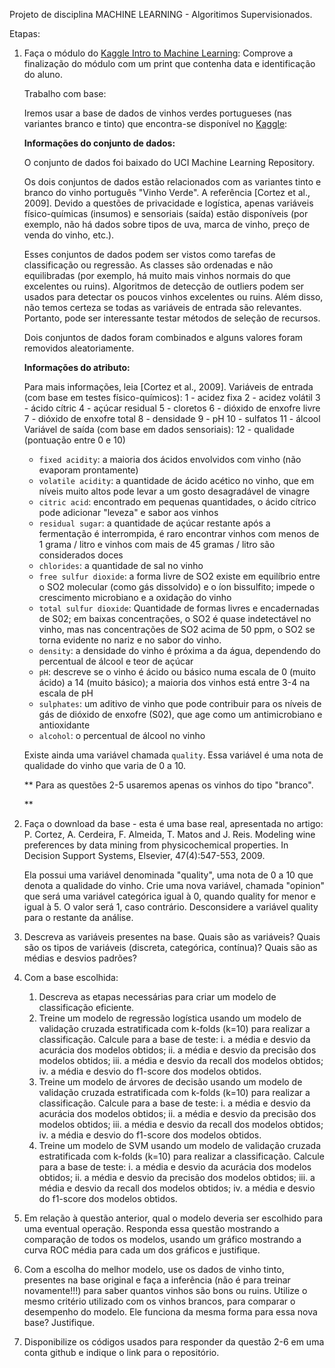 Projeto de disciplina MACHINE LEARNING - Algoritimos Supervisionados.

Etapas:

1. Faça o módulo do [Kaggle Intro to Machine Learning](https://www.kaggle.com/learn/intro-to-machine-learning):
   Comprove a finalização do módulo com um print que contenha data e identificação do aluno.

   Trabalho com base:

   Iremos usar a base de dados de vinhos verdes portugueses (nas variantes branco e tinto) que encontra-se disponível no [Kaggle](https://www.kaggle.com/datasets/rajyellow46/wine-quality):

   **Informações do conjunto de dados:**

   O conjunto de dados foi baixado do UCI Machine Learning Repository.

   Os dois conjuntos de dados estão relacionados com as variantes tinto e branco do vinho português "Vinho Verde". A referência [Cortez et al., 2009]. Devido a questões de privacidade e logística, apenas variáveis físico-químicas (insumos) e sensoriais (saída) estão disponíveis (por exemplo, não há dados sobre tipos de uva, marca de vinho, preço de venda do vinho, etc.).

   Esses conjuntos de dados podem ser vistos como tarefas de classificação ou regressão. As classes são ordenadas e não equilibradas (por exemplo, há muito mais vinhos normais do que excelentes ou ruins). Algoritmos de detecção de outliers podem ser usados para detectar os poucos vinhos excelentes ou ruins. Além disso, não temos certeza se todas as variáveis de entrada são relevantes. Portanto, pode ser interessante testar métodos de seleção de recursos.

   Dois conjuntos de dados foram combinados e alguns valores foram removidos aleatoriamente.

   **Informações do atributo:**

   Para mais informações, leia [Cortez et al., 2009].
   Variáveis de entrada (com base em testes físico-químicos):
   1 - acidez fixa
   2 - acidez volátil
   3 - ácido cítric
   4 - açúcar residual
   5 - cloretos
   6 - dióxido de enxofre livre
   7 - dióxido de enxofre total
   8 - densidade
   9 - pH
   10 - sulfatos
   11 - álcool
   Variável de saída (com base em dados sensoriais):
   12 - qualidade (pontuação entre 0 e 10)

   - `fixed acidity`: a maioria dos ácidos envolvidos com vinho (não evaporam prontamente)
   - `volatile acidity`: a quantidade de ácido acético no vinho, que em níveis muito altos pode levar a um gosto desagradável de vinagre
   - `citric acid`: encontrado em pequenas quantidades, o ácido cítrico pode adicionar "leveza" e sabor aos vinhos
   - `residual sugar`: a quantidade de açúcar restante após a fermentação é interrompida, é raro encontrar vinhos com menos de 1 grama / litro e vinhos com mais de 45 gramas / litro são considerados doces
   - `chlorides`: a quantidade de sal no vinho
   - `free sulfur dioxide`: a forma livre de SO2 existe em equilíbrio entre o SO2 molecular (como gás dissolvido) e o íon bissulfito; impede o crescimento microbiano e a oxidação do vinho
   - `total sulfur dioxide`: Quantidade de formas livres e encadernadas de S02; em baixas concentrações, o SO2 é quase indetectável no vinho, mas nas concentrações de SO2 acima de 50 ppm, o SO2 se torna evidente no nariz e no sabor do vinho.
   - `density`: a densidade do vinho é próxima a da água, dependendo do percentual de álcool e teor de açúcar
   - `pH`: descreve se o vinho é ácido ou básico numa escala de 0 (muito ácido) a 14 (muito básico); a maioria dos vinhos está entre 3-4 na escala de pH
   - `sulphates`: um aditivo de vinho que pode contribuir para os níveis de gás de dióxido de enxofre (S02), que age como um antimicrobiano e antioxidante
   - `alcohol`: o percentual de álcool no vinho

   Existe ainda uma variável chamada `quality`. Essa variável é uma nota de qualidade do vinho que varia de 0 a 10.

   **
   Para as questões 2-5 usaremos apenas os vinhos do tipo "branco".

   **
2. Faça o download da base - esta é uma base real, apresentada no artigo:
   P. Cortez, A. Cerdeira, F. Almeida, T. Matos and J. Reis. Modeling wine preferences by data mining from physicochemical properties. In Decision Support Systems, Elsevier, 47(4):547-553, 2009.

   Ela possui uma variável denominada "quality", uma nota de 0 a 10 que denota a qualidade do vinho. Crie uma nova variável, chamada "opinion" que será uma variável categórica igual à 0, quando quality for menor e igual à 5. O valor será 1, caso contrário. Desconsidere a variável quality para o restante da análise.
3. Descreva as variáveis presentes na base. Quais são as variáveis? Quais são os tipos de variáveis (discreta, categórica, contínua)? Quais são as médias e desvios padrões?
4. Com a base escolhida:

   1. Descreva as etapas necessárias para criar um modelo de classificação eficiente.
   2. Treine um modelo de regressão logística usando um modelo de validação cruzada estratificada com k-folds (k=10) para realizar a classificação. Calcule para a base de teste:
      i. a média e desvio da acurácia dos modelos obtidos;
      ii. a média e desvio da precisão dos modelos obtidos;
      iii. a média e desvio da recall dos modelos obtidos;
      iv. a média e desvio do f1-score dos modelos obtidos.
   3. Treine um modelo de árvores de decisão usando um modelo de validação cruzada estratificada com k-folds (k=10) para realizar a classificação. Calcule para a base de teste:
      i. a média e desvio da acurácia dos modelos obtidos;
      ii. a média e desvio da precisão dos modelos obtidos;
      iii. a média e desvio da recall dos modelos obtidos;
      iv. a média e desvio do f1-score dos modelos obtidos.
   4. Treine um modelo de SVM usando um modelo de validação cruzada estratificada com k-folds (k=10) para realizar a classificação. Calcule para a base de teste:
      i. a média e desvio da acurácia dos modelos obtidos;
      ii. a média e desvio da precisão dos modelos obtidos;
      iii. a média e desvio da recall dos modelos obtidos;
      iv. a média e desvio do f1-score dos modelos obtidos.
5. Em relação à questão anterior, qual o modelo deveria ser escolhido para uma eventual operação. Responda essa questão mostrando a comparação de todos os modelos, usando um gráfico mostrando a curva ROC média para cada um dos gráficos e justifique.
6. Com a escolha do melhor modelo, use os dados de vinho tinto, presentes na base original e faça a inferência (não é para treinar novamente!!!) para saber quantos vinhos são bons ou ruins. Utilize o mesmo critério utilizado com os vinhos brancos, para comparar o desempenho do modelo. Ele funciona da mesma forma para essa nova base? Justifique.
7. Disponibilize os códigos usados para responder da questão 2-6 em uma conta github e indique o link para o repositório.

